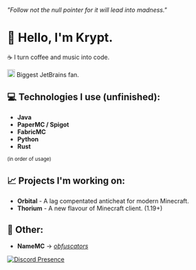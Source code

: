 *"Follow not the null pointer for it will lead into madness."*

# :wave: Hello, I'm Krypt. 

:coffee: I turn coffee and music into code. 

<img src="https://www.jetbrains.com/favicon.ico" width="18"/> Biggest JetBrains fan.

## :computer: Technologies I use (unfinished): 
  - **Java**
  - **PaperMC / Spigot**
  - **FabricMC**
  - **Python**
  - **Rust**

<sup>(in order of usage)</sup>  

## 📈 Projects I'm working on:
  - **Orbital** - A lag compentated anticheat for modern Minecraft.
  - **Thorium** - A new flavour of Minecraft client. (1.19+)

## 🌴 Other:
  - **NameMC**  -> *[obfuscators](https://namemc.com/obfuscators.1)*

[![Discord Presence](https://lanyard.cnrad.dev/api/440068179994083328)](https://discord.com/users/440068179994083328)
